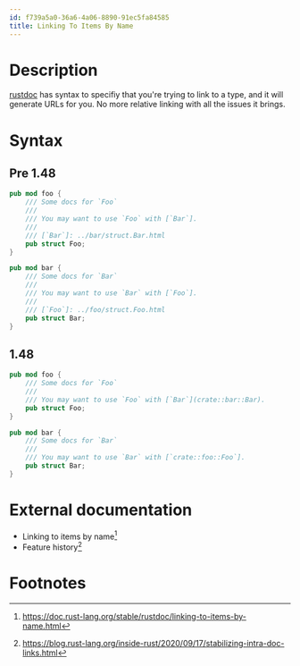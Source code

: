 ```yaml
---
id: f739a5a0-36a6-4a06-8890-91ec5fa84585
title: Linking To Items By Name
---
```


# Description

[rustdoc](20201119165454-rustdoc) has syntax to specifiy that you're
trying to link to a type, and it will generate URLs for you. No more
relative linking with all the issues it brings.

# Syntax

## Pre 1.48

``` rust
pub mod foo {
    /// Some docs for `Foo`
    ///
    /// You may want to use `Foo` with [`Bar`].
    ///
    /// [`Bar`]: ../bar/struct.Bar.html
    pub struct Foo;
}

pub mod bar {
    /// Some docs for `Bar`
    ///
    /// You may want to use `Bar` with [`Foo`].
    ///
    /// [`Foo`]: ../foo/struct.Foo.html
    pub struct Bar;
}
```

## 1.48

``` rust
pub mod foo {
    /// Some docs for `Foo`
    ///
    /// You may want to use `Foo` with [`Bar`](crate::bar::Bar).
    pub struct Foo;
}

pub mod bar {
    /// Some docs for `Bar`
    ///
    /// You may want to use `Bar` with [`crate::foo::Foo`].
    pub struct Bar;
}
```

# External documentation

-   Linking to items by name[^1]
-   Feature history[^2]

# Footnotes

[^1]: <https://doc.rust-lang.org/stable/rustdoc/linking-to-items-by-name.html>

[^2]: <https://blog.rust-lang.org/inside-rust/2020/09/17/stabilizing-intra-doc-links.html>
